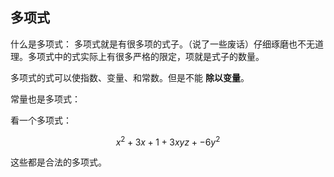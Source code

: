 ## 多项式

什么是多项式：
多项式就是有很多项的式子。（说了一些废话）仔细琢磨也不无道理。多项式中的式实际上有很多严格的限定，项就是式子的数量。

多项式的式可以使指数、变量、和常数。但是不能 **除以变量**。

常量也是多项式：

看一个多项式：

$$
x^2 + 3x +1 +3xyz + -6y^2
$$

这些都是合法的多项式。
